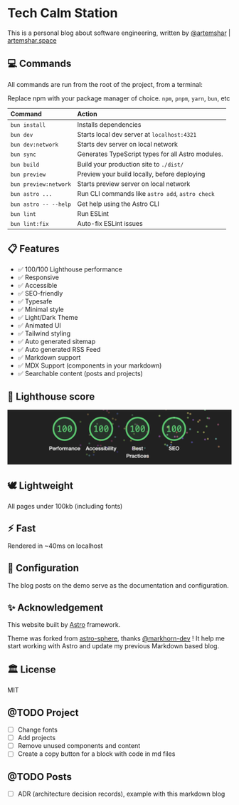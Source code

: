 # Tech Calm Station

This is a personal blog about software engineering, written by [@artemshar](https://github.com/artemshar) | [artemshar.space](https://artemshar.space/)

## 💻 Commands

All commands are run from the root of the project, from a terminal:

Replace npm with your package manager of choice. `npm`, `pnpm`, `yarn`, `bun`, etc

| Command                   | Action                                           |
| :------------------------ | :----------------------------------------------- |
| `bun install`             | Installs dependencies                            |
| `bun dev`             | Starts local dev server at `localhost:4321`      |
| `bun dev:network`     | Starts dev server on local network               |
| `bun sync`            | Generates TypeScript types for all Astro modules.|
| `bun build`           | Build your production site to `./dist/`          |
| `bun preview`         | Preview your build locally, before deploying     |
| `bun preview:network` | Starts preview server on local network           |
| `bun astro ...`       | Run CLI commands like `astro add`, `astro check` |
| `bun astro -- --help` | Get help using the Astro CLI                     |
| `bun lint`            | Run ESLint                                       |
| `bun lint:fix`        | Auto-fix ESLint issues                           |


## 📋 Features

- ✅ 100/100 Lighthouse performance
- ✅ Responsive
- ✅ Accessible
- ✅ SEO-friendly
- ✅ Typesafe
- ✅ Minimal style
- ✅ Light/Dark Theme
- ✅ Animated UI
- ✅ Tailwind styling
- ✅ Auto generated sitemap
- ✅ Auto generated RSS Feed
- ✅ Markdown support
- ✅ MDX Support (components in your markdown)
- ✅ Searchable content (posts and projects)

## 💯 Lighthouse score
![Lighthouse Score](_lighthouse.png)

## 🕊️ Lightweight
All pages under 100kb (including fonts)

## ⚡︎ Fast
Rendered in ~40ms on localhost

## 📄 Configuration

The blog posts on the demo serve as the documentation and configuration.

## ✨ Acknowledgement

This website built by [Astro](https://astro.build/) framework.

Theme was forked from [astro-sphere](https://github.com/markhorn-dev/astro-sphere), thanks [@markhorn-dev](https://github.com/markhorn-dev) ! It help me start working with Astro and update my previous Markdown based blog.


## 🏛️ License

MIT

## @TODO Project

- [ ] Change fonts
- [ ] Add projects
- [ ] Remove unused components and content
- [ ] Create a copy button for a block with code in md files

## @TODO Posts
- [ ] ADR (architecture decision records), example with this markdown blog
